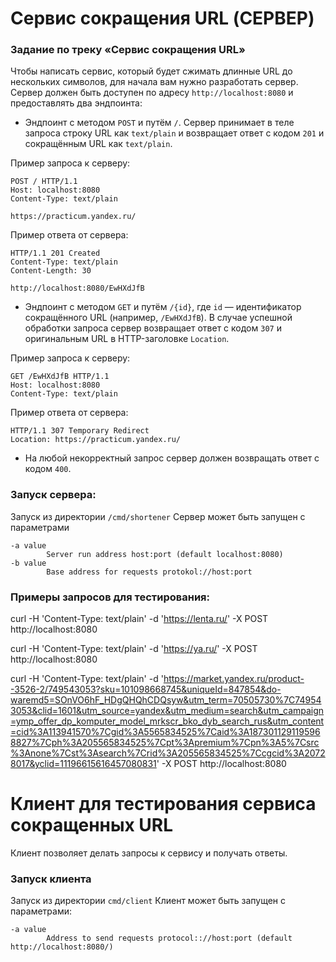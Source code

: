 # Сервис сокращения URL (СЕРВЕР)

### Задание по треку «Сервис сокращения URL»
Чтобы написать сервис, который будет сжимать длинные URL до нескольких символов, для начала вам нужно разработать сервер.
Сервер должен быть доступен по адресу `http://localhost:8080` и предоставлять два эндпоинта:

* Эндпоинт с методом `POST` и путём `/`. Сервер принимает в теле запроса строку URL как `text/plain` и возвращает ответ с кодом `201` и сокращённым URL как `text/plain`.

Пример запроса к серверу:
```
POST / HTTP/1.1
Host: localhost:8080
Content-Type: text/plain

https://practicum.yandex.ru/
```

Пример ответа от сервера:
```
HTTP/1.1 201 Created
Content-Type: text/plain
Content-Length: 30

http://localhost:8080/EwHXdJfB
```

* Эндпоинт с методом `GET` и путём `/{id}`, где `id` — идентификатор сокращённого URL (например, `/EwHXdJfB`). В случае успешной обработки запроса сервер возвращает ответ с кодом `307` и оригинальным URL в HTTP-заголовке `Location`.

Пример запроса к серверу:
```
GET /EwHXdJfB HTTP/1.1
Host: localhost:8080
Content-Type: text/plain
```

Пример ответа от сервера:
```
HTTP/1.1 307 Temporary Redirect
Location: https://practicum.yandex.ru/
```

* На любой некорректный запрос сервер должен возвращать ответ с кодом `400`.

### Запуск сервера:
Запуск из директории `/cmd/shortener`
Сервер может быть запущен с параметрами
```
-a value
        Server run address host:port (default localhost:8080)
-b value
        Base address for requests protokol://host:port
```

### Примеры запросов для тестирования:

curl -H 'Content-Type: text/plain' -d 'https://lenta.ru/' -X POST http://localhost:8080

curl -H 'Content-Type: text/plain' -d 'https://ya.ru/' -X POST http://localhost:8080

curl -H 'Content-Type: text/plain' -d 'https://market.yandex.ru/product--3526-2/749543053?sku=101098668745&uniqueId=847854&do-waremd5=SOnVO6hF_HDgQHQhCDQsyw&utm_term=70505730%7C749543053&clid=1601&utm_source=yandex&utm_medium=search&utm_campaign=ymp_offer_dp_komputer_model_mrkscr_bko_dyb_search_rus&utm_content=cid%3A113941570%7Cgid%3A5565834525%7Caid%3A1873011291195968827%7Cph%3A205565834525%7Cpt%3Apremium%7Cpn%3A5%7Csrc%3Anone%7Cst%3Asearch%7Crid%3A205565834525%7Ccgcid%3A20728017&yclid=11196615616457080831' -X POST http://localhost:8080

# Клиент для тестирования сервиса сокращенных URL

Клиент позволяет делать запросы к сервису и получать ответы.

### Запуск клиента
Запуск из директории `cmd/client`
Клиент может быть запущен с параметрами:
```
-a value
        Address to send requests protocol:://host:port (default http://localhost:8080/)
```
